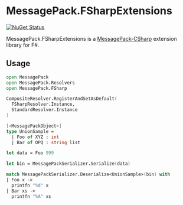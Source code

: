 # MessagePack.FSharpExtensions
[![NuGet Status](http://img.shields.io/nuget/v/MessagePack.FSharpExtensions.svg?style=flat)](https://www.nuget.org/packages/MessagePack.FSharpExtensions/)

MessagePack.FSharpExtensions is a [MessagePack-CSharp](https://github.com/neuecc/MessagePack-CSharp) extension library for F#.

## Usage

```fsharp
open MessagePack
open MessagePack.Resolvers
open MessagePack.FSharp

CompositeResolver.RegisterAndSetAsDefault(
  FSharpResolver.Instance,
  StandardResolver.Instance
)

[<MessagePackObject>]
type UnionSample =
  | Foo of XYZ : int
  | Bar of OPQ : string list

let data = Foo 999

let bin = MessagePackSerializer.Serialize(data)

match MessagePackSerializer.Deserialize<UnionSample>(bin) with
| Foo x ->
  printfn "%d" x
| Bar xs ->
  printfn "%A" xs
```
